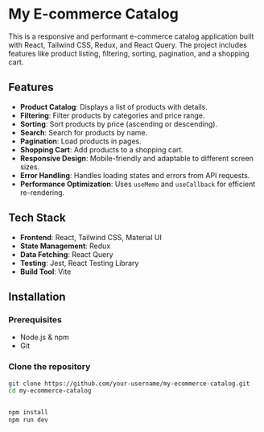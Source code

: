 # My E-commerce Catalog

This is a responsive and performant e-commerce catalog application built with React, Tailwind CSS, Redux, and React Query. The project includes features like product listing, filtering, sorting, pagination, and a shopping cart.

## Features

- **Product Catalog**: Displays a list of products with details.
- **Filtering**: Filter products by categories and price range.
- **Sorting**: Sort products by price (ascending or descending).
- **Search**: Search for products by name.
- **Pagination**: Load products in pages.
- **Shopping Cart**: Add products to a shopping cart.
- **Responsive Design**: Mobile-friendly and adaptable to different screen sizes.
- **Error Handling**: Handles loading states and errors from API requests.
- **Performance Optimization**: Uses `useMemo` and `useCallback` for efficient re-rendering.

## Tech Stack

- **Frontend**: React, Tailwind CSS, Material UI
- **State Management**: Redux
- **Data Fetching**: React Query
- **Testing**: Jest, React Testing Library
- **Build Tool**: Vite

## Installation

### Prerequisites

- Node.js & npm
- Git

### Clone the repository

```bash
git clone https://github.com/your-username/my-ecommerce-catalog.git
cd my-ecommerce-catalog


npm install
npm run dev
